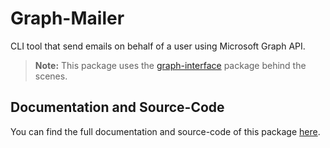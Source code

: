 # Graph-Mailer

CLI tool that send emails on behalf of a user using Microsoft Graph API.

> **Note:** This package uses the [graph-interface](https://github.com/Giancarl021/graph-interface) package behind the scenes.

## Documentation and Source-Code

You can find the full documentation and source-code of this package [here](https://github.com/Giancarl021/Graph-Mailer).
